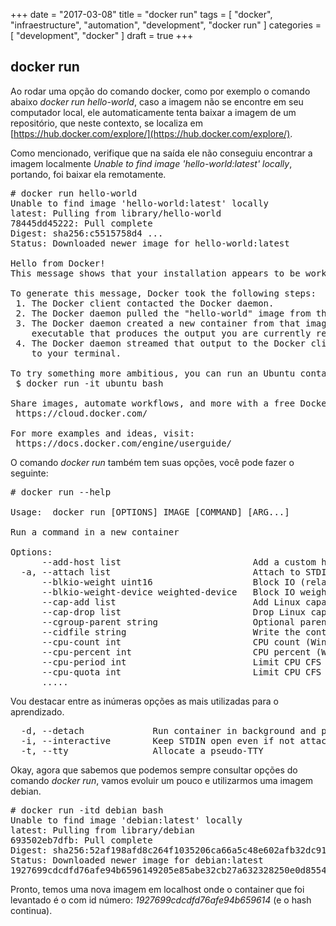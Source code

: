 +++
date = "2017-03-08"
title = "docker run"
tags = [ "docker", "infraestructure", "automation", "development", "docker run" ]
categories = [
  "development",
  "docker"
]
draft = true
+++

## docker run  
Ao rodar uma opção do comando docker, como por exemplo o comando abaixo *docker run hello-world*, caso a imagem não se encontre em seu computador local, ele automaticamente tenta baixar a imagem de um repositório, que neste contexto, se localiza em [https://hub.docker.com/explore/](https://hub.docker.com/explore/).

<!--more-->

Como mencionado, verifique que na saída ele não conseguiu encontrar a imagem localmente *Unable to find image 'hello-world:latest' locally*, portando, foi baixar ela remotamente.

<pre class="prettyprint">
# docker run hello-world
Unable to find image 'hello-world:latest' locally
latest: Pulling from library/hello-world
78445dd45222: Pull complete
Digest: sha256:c5515758d4 ...
Status: Downloaded newer image for hello-world:latest

Hello from Docker!
This message shows that your installation appears to be working correctly.

To generate this message, Docker took the following steps:
 1. The Docker client contacted the Docker daemon.
 2. The Docker daemon pulled the "hello-world" image from the Docker Hub.
 3. The Docker daemon created a new container from that image which runs the
    executable that produces the output you are currently reading.
 4. The Docker daemon streamed that output to the Docker client, which sent it
    to your terminal.

To try something more ambitious, you can run an Ubuntu container with:
 $ docker run -it ubuntu bash

Share images, automate workflows, and more with a free Docker ID:
 https://cloud.docker.com/

For more examples and ideas, visit:
 https://docs.docker.com/engine/userguide/
</pre>

O comando *docker run* também tem suas opções, você pode fazer o seguinte:

<pre class="prettyprint">
# docker run --help

Usage:  docker run [OPTIONS] IMAGE [COMMAND] [ARG...]

Run a command in a new container

Options:
      --add-host list                         Add a custom host-to-IP mapping (host:ip) (default [])
  -a, --attach list                           Attach to STDIN, STDOUT or STDERR (default [])
      --blkio-weight uint16                   Block IO (relative weight), between 10 and 1000, or 0 to disable (default 0)
      --blkio-weight-device weighted-device   Block IO weight (relative device weight) (default [])
      --cap-add list                          Add Linux capabilities (default [])
      --cap-drop list                         Drop Linux capabilities (default [])
      --cgroup-parent string                  Optional parent cgroup for the container
      --cidfile string                        Write the container ID to the file
      --cpu-count int                         CPU count (Windows only)
      --cpu-percent int                       CPU percent (Windows only)
      --cpu-period int                        Limit CPU CFS (Completely Fair Scheduler) period
      --cpu-quota int                         Limit CPU CFS (Completely Fair Scheduler) quota
      .....
</pre>

Vou destacar entre as inúmeras opções as mais utilizadas para o aprendizado.

<pre class="prettyprint">
  -d, --detach             Run container in background and print container ID
  -i, --interactive        Keep STDIN open even if not attached
  -t, --tty                Allocate a pseudo-TTY
</pre>

Okay, agora que sabemos que podemos sempre consultar opções do comando *docker run*, vamos evoluir um pouco e utilizarmos uma imagem debian.

<pre class="prettyprint">
# docker run -itd debian bash
Unable to find image 'debian:latest' locally
latest: Pulling from library/debian
693502eb7dfb: Pull complete
Digest: sha256:52af198afd8c264f1035206ca66a5c48e602afb32dc912ebf9e9478134601ec4
Status: Downloaded newer image for debian:latest
1927699cdcdfd76afe94b6596149205e85abe32cb27a632328250e0d8554d9b5
</pre>

Pronto, temos uma nova imagem em localhost onde o container que foi levantado é o com id número: *1927699cdcdfd76afe94b659614* (e o hash continua).
